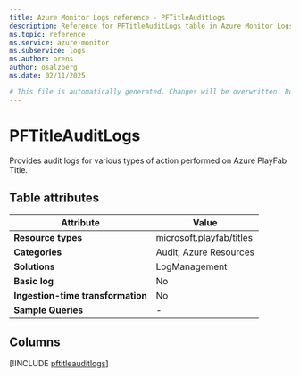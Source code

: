 ```yaml
---
title: Azure Monitor Logs reference - PFTitleAuditLogs
description: Reference for PFTitleAuditLogs table in Azure Monitor Logs.
ms.topic: reference
ms.service: azure-monitor
ms.subservice: logs
ms.author: orens
author: osalzberg
ms.date: 02/11/2025

# This file is automatically generated. Changes will be overwritten. Do not change this file directly.
---
```


# PFTitleAuditLogs

Provides audit logs for various types of action performed on Azure PlayFab Title.


## Table attributes

|Attribute|Value|
|---|---|
|**Resource types**|microsoft.playfab/titles|
|**Categories**|Audit, Azure Resources|
|**Solutions**| LogManagement|
|**Basic log**|No|
|**Ingestion-time transformation**|No|
|**Sample Queries**|-|



## Columns
  
[!INCLUDE [pftitleauditlogs](~/reusable-content/ce-skilling/azure/includes/azure-monitor/reference/tables/pftitleauditlogs-include.md)]
